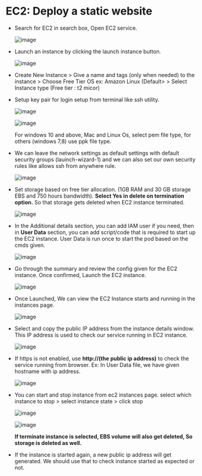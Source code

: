 # EC2: Deploy a static website
  - Search for EC2 in search box, Open EC2 service.
    
     ![image](https://github.com/user-attachments/assets/a081a410-01aa-4e1a-b190-c536e58a6f01)
  
  - Launch an instance by clicking the launch instance button.

      ![image](https://github.com/user-attachments/assets/8552478e-cac5-43d1-96b6-551abe828c2f)

  - Create New Instance > Give a name and tags (only when needed) to the instance > Choose Free Tier OS ex: Amazon Linux (Default> >  Select Instance type (Free tier : t2 micor)
  - Setup key pair for login setup from terminal like ssh utility.

      ![image](https://github.com/user-attachments/assets/07a8da4e-0d8d-42ed-ab19-834d4f954b9e)

      ![image](https://github.com/user-attachments/assets/124b7f52-0842-4aa5-998a-0ad5eea320e6)

    For windows 10 and above, Mac and Linux Os, select pem file type, for others (windows 7,8) use ppk file type.

  - We can leave the network settings as default settings with default security groups (lauinch-wizard-1) and we can also set our own security rules like allows ssh from anywhere rule.

      ![image](https://github.com/user-attachments/assets/ef522a21-6046-4b7f-99e7-be0f0b6a2af1)
  
  - Set storage based on free tier allocation.  (1GB RAM and 30  GB storage EBS and 750 hours bandwidth). **Select Yes in delete on termination option.** So that storage gets deleted when EC2 instance terminated.

      ![image](https://github.com/user-attachments/assets/686fe8a9-3146-4369-bd50-9c3cd51fba92)

  - In the Additional details section, you can add IAM user if you need, then in **User Data** section, you can add script/code that is required to start up the EC2 instance. User Data is run once to start the pod based on the cmds given.

      ![image](https://github.com/user-attachments/assets/eb228101-de57-455d-822b-c4fee67ece66)

  - Go through the summary and review the config given for the EC2 instance. Once confirmed, Launch the EC2 instance.

      ![image](https://github.com/user-attachments/assets/1a176769-d5f2-4c7c-8081-d2ccc992a382)

  - Once Launched, We can view the EC2 Instance starts and running in the instances page.

      ![image](https://github.com/user-attachments/assets/3492f368-e1dc-4dd1-8e00-02fc2af10ea0)
  
  - Select and copy the public IP address from the instance details window. This IP address is used to check our service running in EC2 instance. 

      ![image](https://github.com/user-attachments/assets/5667293b-3403-403d-99b1-bb635729ab1b)

  - If https is not enabled, use **http://(the public ip address)** to check the service running from browser. Ex: In User Data file, we have given hostname with ip address. 

      ![image](https://github.com/user-attachments/assets/65e2b4ff-b969-45d3-9b1b-ae6e66d78e3b)

  - You can start and stop instance from ec2 instances page. select which instance to stop > select instance state > click stop
    
      ![image](https://github.com/user-attachments/assets/9765fac0-8564-48ce-96dd-874d3dd148c9)

      ![image](https://github.com/user-attachments/assets/e995febb-e37c-4a8d-b78c-290567b00bf6)

    **If terminate instance is selected, EBS volume will also get deleted, So storage is deleted as well.**
  
  - If the instance is started again, a new public ip address will get generated. We should use that to check instance started as expected or not. 




